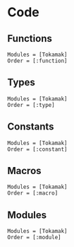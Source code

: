 # Code

## Functions

```@autodocs
Modules = [Tokamak]
Order = [:function]
```

## Types

```@autodocs
Modules = [Tokamak]
Order = [:type]
```

## Constants

```@autodocs
Modules = [Tokamak]
Order = [:constant]
```

## Macros

```@autodocs
Modules = [Tokamak]
Order = [:macro]
```

## Modules

```@autodocs
Modules = [Tokamak]
Order = [:module]
```
